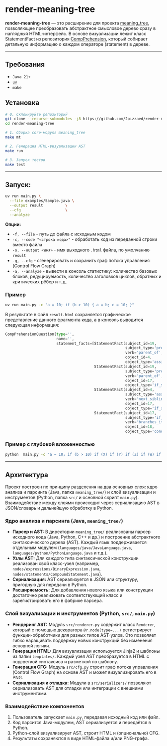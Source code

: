 # render-meaning-tree

**render-meaning-tree** — это расширение для проекта [meaning_tree](https://github.com/2pizzaed/meaning_tree), позволяющее преобразовать абстрактное смысловое дерево сразу в наглядный HTML‑интерфейс. В основе визуализации лежит класс StatementFact из репозитория [CompPrehension](https://github.com/CompPrehension/CompPrehension), который собирает детальную информацию о каждом операторе (statement) в дереве.

---

## Требования

- `Java 21+`
- [`uv`](https://github.com/astral-sh/uv)
- `make`

## Установка

```bash
# 0. Склонируйте репозиторий
git clone --recurse-submodules -j8 https://github.com/2pizzaed/render-meaning-tree.git
cd render-meaning-tree

# 1. Сборка core‑модуля meaning_tree
make mt

# 2. Генерация HTML‑визуализации AST
make run

# 3. Запуск тестов
make test
```

---

## Запуск:

```bash
uv run main.py \
  --file examples/Sample.java \
  --output result          \
  --cfg                    \
  --analyze
```

**Опции:**
- `-f, --file` - путь до файла с исходным кодом
- `-c, --code "<строка кода>"` - обработать код из переданной строки вместо файла
- `-o, --output <имя>` - имя выходного `.html` файла, по умолчанию `result`
- `-g, --cfg` - сгенерировать и сохранить граф потока управления (Control Flow Graph)
- `-a, --analyze` - вывести в консоль статистику: количество базовых блоков, редуцируемость, количество заголовков циклов, обратных и критических рёбер и т. д.

### Пример
```bash
uv run main.py -c "a = 10; if (b > 10) { a = b; c = 10; }"
```
В результате в файл `result.html` сохраняется графическое представление данного фрагмента кода, а в консоль выводится следующая информация:
```python
CompPrehensionQuestion(type='',
                       name='',
                       statement_facts=[StatementFact(subject_id=19,
                                                      subject_type='program_entry_point',
                                                      verb='parent_of',
                                                      object_id=4,
                                                      object_type='assignment_statement'),
                                        StatementFact(subject_id=19,
                                                      subject_type='program_entry_point',
                                                      verb='parent_of',
                                                      object_id=17,
                                                      object_type='if_statement'),
                                        StatementFact(subject_id=4,
                                                      subject_type='assignment_statement',
                                                      verb='next_sibling',
                                                      object_id=17,
                                                      object_type='if_statement'),
                                        StatementFact(subject_id=17,
                                                      subject_type='if_statement',
                                                      verb='branches_item',
                                                      object_id=18,
                                                      object_type='condition_branch')])
```

### Пример с глубокой вложенностью
```bash
python  main.py -c "a = 10; if (b > 10) if (X) if (Y) if (Z) if (W) if (N) if(M) { a = b; c = 10; }"
````

---

## Архитектура

Проект построен по принципу разделения на два основных слоя: ядро анализа и парсинга (Java, папка `meaning_tree/`) и слой визуализации и инструментов (Python, папка `src/` и основной скрипт `main.py`). Взаимодействие между слоями происходит через сериализацию AST в JSON/словарь и дальнейшую обработку в Python.

### Ядро анализа и парсинга (Java, `meaning_tree/`)
- **Парсер и AST:** В директории `meaning_tree/` реализованы парсер исходного кода (Java, Python, C++ и др.) и построение абстрактного синтаксического дерева (AST). Каждый язык поддерживается отдельным модулем (`languages/java/JavaLanguage.java`, `languages/python/PythonLanguage.java` и т.д.).
- **Узлы AST:** Для каждого типа синтаксической конструкции реализован свой класс-узел (например, `nodes/expressions/BinaryExpression.java`, `nodes/statements/CompoundStatement.java`).
- **Сериализация:** AST сериализуется в JSON или структуру, пригодную для передачи в Python.
- **Расширяемость:** Для добавления нового языка или конструкции достаточно реализовать соответствующий класс и зарегистрировать его в фабрике парсера.

### Слой визуализации и инструментов (Python, `src/`, `main.py`)
- **Рендеринг AST:** Модуль `src/renderer.py` содержит класс `Renderer`, который с помощью декоратора `@r.node(type=...)` регистрирует функции-обработчики для разных типов AST-узлов. Это позволяет гибко наращивать поддержку новых конструкций без изменения основной логики.
- **Генерация HTML:** Для визуализации используется Jinja2 и шаблоны из папки `templates/`. Каждый узел AST преобразуется в HTML с подсветкой синтаксиса и разметкой по шаблону.
- **Генерация CFG:** Модуль `src/cfg.py` строит граф потока управления (Control Flow Graph) на основе AST и может визуализировать его в PNG.
- **Сериализация и отладка:** Модули в `src/serializers/` позволяют сериализовать AST для отладки или интеграции с внешними инструментами.

### Взаимодействие компонентов
1. Пользователь запускает `main.py`, передавая исходный код или файл.
2. Код парсится Java-модулем, AST сериализуется и передаётся в Python.
3. Python-слой визуализирует AST, строит HTML и (опционально) CFG.
4. Результаты сохраняются в виде HTML-файла и/или PNG-графа.
